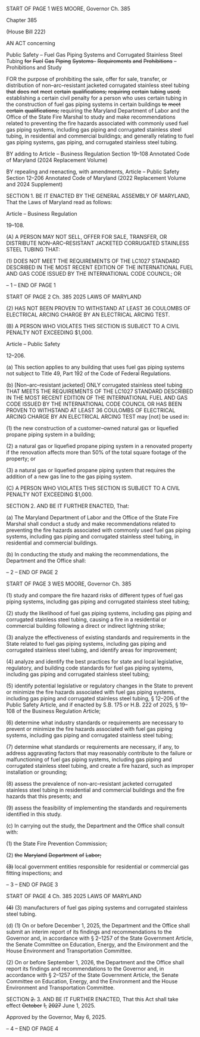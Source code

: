 START OF PAGE 1
WES MOORE, Governor Ch. 385

Chapter 385

(House Bill 222)

AN ACT concerning

Public Safety – Fuel Gas Piping Systems and Corrugated Stainless Steel Tubing
~~for~~ ~~Fuel~~ ~~Gas~~ ~~Piping~~ ~~Systems–~~ ~~Requirements~~ ~~and~~ ~~Prohibitions~~ – Prohibitions
and Study

FOR the purpose of prohibiting the sale, offer for sale, transfer, or distribution of
non–arc–resistant jacketed corrugated stainless steel tubing ~~that~~ ~~does~~ ~~not~~ ~~meet~~
~~certain~~ ~~qualifications;~~ ~~requiring~~ ~~certain~~ ~~tubing~~ ~~used;~~ establishing a certain civil
penalty for a person who uses certain tubing in the construction of fuel gas piping
systems in certain buildings ~~to~~ ~~meet~~ ~~certain~~ ~~qualifications;~~ requiring the Maryland
Department of Labor and the Office of the State Fire Marshal to study and make
recommendations related to preventing the fire hazards associated with commonly
used fuel gas piping systems, including gas piping and corrugated stainless steel
tubing, in residential and commercial buildings; and generally relating to fuel gas
piping systems, gas piping, and corrugated stainless steel tubing.

BY adding to
Article – Business Regulation
Section 19–108
Annotated Code of Maryland
(2024 Replacement Volume)

BY repealing and reenacting, with amendments,
Article – Public Safety
Section 12–206
Annotated Code of Maryland
(2022 Replacement Volume and 2024 Supplement)

SECTION 1. BE IT ENACTED BY THE GENERAL ASSEMBLY OF MARYLAND,
That the Laws of Maryland read as follows:

Article – Business Regulation

19–108.

(A) A PERSON MAY NOT SELL, OFFER FOR SALE, TRANSFER, OR DISTRIBUTE
NON–ARC–RESISTANT JACKETED CORRUGATED STAINLESS STEEL TUBING THAT:

(1) DOES NOT MEET THE REQUIREMENTS OF THE LC1027 STANDARD
DESCRIBED IN THE MOST RECENT EDITION OF THE INTERNATIONAL FUEL AND GAS
CODE ISSUED BY THE INTERNATIONAL CODE COUNCIL; OR

– 1 –
END OF PAGE 1

START OF PAGE 2
Ch. 385 2025 LAWS OF MARYLAND

(2) HAS NOT BEEN PROVEN TO WITHSTAND AT LEAST 36 COULOMBS
OF ELECTRICAL ARCING CHARGE BY AN ELECTRICAL ARCING TEST.

(B) A PERSON WHO VIOLATES THIS SECTION IS SUBJECT TO A CIVIL
PENALTY NOT EXCEEDING $1,000.

Article – Public Safety

12–206.

(a) This section applies to any building that uses fuel gas piping systems not
subject to Title 49, Part 192 of the Code of Federal Regulations.

(b) [Non–arc–resistant jacketed] ONLY corrugated stainless steel tubing THAT
MEETS THE REQUIREMENTS OF THE LC1027 STANDARD DESCRIBED IN THE MOST
RECENT EDITION OF THE INTERNATIONAL FUEL AND GAS CODE ISSUED BY THE
INTERNATIONAL CODE COUNCIL OR HAS BEEN PROVEN TO WITHSTAND AT LEAST
36 COULOMBS OF ELECTRICAL ARCING CHARGE BY AN ELECTRICAL ARCING TEST
may [not] be used in:

(1) the new construction of a customer–owned natural gas or liquefied
propane piping system in a building;

(2) a natural gas or liquefied propane piping system in a renovated
property if the renovation affects more than 50% of the total square footage of the property;
or

(3) a natural gas or liquefied propane piping system that requires the
addition of a new gas line to the gas piping system.

(C) A PERSON WHO VIOLATES THIS SECTION IS SUBJECT TO A CIVIL
PENALTY NOT EXCEEDING $1,000.

SECTION 2. AND BE IT FURTHER ENACTED, That:

(a) The Maryland Department of Labor and the Office of the State Fire Marshal
shall conduct a study and make recommendations related to preventing the fire hazards
associated with commonly used fuel gas piping systems, including gas piping and
corrugated stainless steel tubing, in residential and commercial buildings.

(b) In conducting the study and making the recommendations, the Department
and the Office shall:

– 2 –
END OF PAGE 2

START OF PAGE 3
WES MOORE, Governor Ch. 385

(1) study and compare the fire hazard risks of different types of fuel gas
piping systems, including gas piping and corrugated stainless steel tubing;

(2) study the likelihood of fuel gas piping systems, including gas piping and
corrugated stainless steel tubing, causing a fire in a residential or commercial building
following a direct or indirect lightning strike;

(3) analyze the effectiveness of existing standards and requirements in the
State related to fuel gas piping systems, including gas piping and corrugated stainless steel
tubing, and identify areas for improvement;

(4) analyze and identify the best practices for state and local legislative,
regulatory, and building code standards for fuel gas piping systems, including gas piping
and corrugated stainless steel tubing;

(5) identify potential legislative or regulatory changes in the State to
prevent or minimize the fire hazards associated with fuel gas piping systems, including gas
piping and corrugated stainless steel tubing, § 12–206 of the Public Safety Article, and if
enacted by S.B. 175 or H.B. 222 of 2025, § 19–108 of the Business Regulation Article;

(6) determine what industry standards or requirements are necessary to
prevent or minimize the fire hazards associated with fuel gas piping systems, including gas
piping and corrugated stainless steel tubing;

(7) determine what standards or requirements are necessary, if any, to
address aggravating factors that may reasonably contribute to the failure or
malfunctioning of fuel gas piping systems, including gas piping and corrugated stainless
steel tubing, and create a fire hazard, such as improper installation or grounding;

(8) assess the prevalence of non–arc–resistant jacketed corrugated
stainless steel tubing in residential and commercial buildings and the fire hazards that this
presents; and

(9) assess the feasibility of implementing the standards and requirements
identified in this study.

(c) In carrying out the study, the Department and the Office shall consult with:

(1) the State Fire Prevention Commission;

(2) ~~the~~ ~~Maryland~~ ~~Department~~ ~~of~~ ~~Labor;~~

~~(3)~~ local government entities responsible for residential or commercial gas
fitting inspections; and

– 3 –
END OF PAGE 3

START OF PAGE 4
Ch. 385 2025 LAWS OF MARYLAND

~~(4)~~ (3) manufacturers of fuel gas piping systems and corrugated stainless steel
tubing.

(d) (1) On or before December 1, 2025, the Department and the Office shall
submit an interim report of its findings and recommendations to the Governor and, in
accordance with § 2–1257 of the State Government Article, the Senate Committee on
Education, Energy, and the Environment and the House Environment and Transportation
Committee.

(2) On or before September 1, 2026, the Department and the Office shall
report its findings and recommendations to the Governor and, in accordance with § 2–1257
of the State Government Article, the Senate Committee on Education, Energy, and the
Environment and the House Environment and Transportation Committee.

SECTION ~~2.~~ 3. AND BE IT FURTHER ENACTED, That this Act shall take effect
~~October~~ ~~1,~~ ~~2027~~ June 1, 2025.

Approved by the Governor, May 6, 2025.

– 4 –
END OF PAGE 4